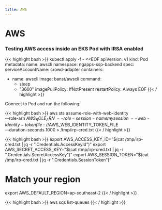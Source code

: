 ```yaml
---
title: AWS
---
```


# AWS

### Testing AWS access inside an EKS Pod with IRSA enabled


{{< highlight bash >}}
kubectl apply -f - <<EOF
apiVersion: v1
kind: Pod
metadata:
  name: awscli
  namespace: ngapps-ssp-backend
spec:
  serviceAccountName: crowd-adapter 
  containers:
  - name: awscli
    image: banst/awscli
    command:
      - sleep
      - "3600"
    imagePullPolicy: IfNotPresent
  restartPolicy: Always
EOF
{{< / highlight >}}

Connect to Pod and run the following:

{{< highlight bash >}}
aws sts assume-role-with-web-identity \
 --role-arn $AWS_ROLE_ARN \
 --role-session-name mysession \
 --web-identity-token file://$AWS_WEB_IDENTITY_TOKEN_FILE \
 --duration-seconds 1000 > /tmp/irp-cred.txt
{{< / highlight >}}

{{< highlight bash >}}
export AWS_ACCESS_KEY_ID="$(cat /tmp/irp-cred.txt | jq -r ".Credentials.AccessKeyId")"
export AWS_SECRET_ACCESS_KEY="$(cat /tmp/irp-cred.txt | jq -r ".Credentials.SecretAccessKey")"
export AWS_SESSION_TOKEN="$(cat /tmp/irp-cred.txt | jq -r ".Credentials.SessionToken")"
# Match your region
export AWS_DEFAULT_REGION=ap-southeast-2
{{< / highlight >}}

{{< highlight bash >}}
aws sqs list-queues
{{< / highlight >}}



